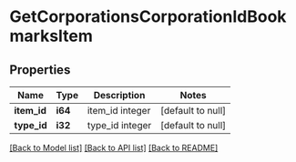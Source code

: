 # GetCorporationsCorporationIdBookmarksItem

## Properties
Name | Type | Description | Notes
------------ | ------------- | ------------- | -------------
**item_id** | **i64** | item_id integer | [default to null]
**type_id** | **i32** | type_id integer | [default to null]

[[Back to Model list]](../README.md#documentation-for-models) [[Back to API list]](../README.md#documentation-for-api-endpoints) [[Back to README]](../README.md)


